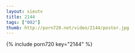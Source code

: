 ```yaml
--- 
layout: sieutv
title: 2144
tags: ["002"]
thumb: http://porn720.net/video/2144/poster.jpg
---
```

{% include porn720 key="2144" %} 
